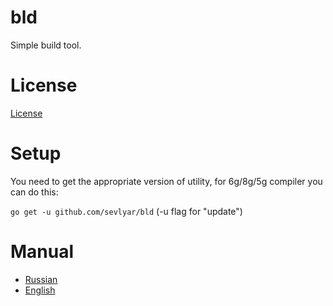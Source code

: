 bld
===

Simple build tool.

# License

[License](https://github.com/sevlyar/bld/blob/master/LICENSE)

# Setup

You need to get the appropriate version of utility, for 6g/8g/5g compiler you
can do this:

`go get -u github.com/sevlyar/bld` (-u flag for "update")

# Manual

* [Russian](https://github.com/sevlyar/bld/blob/master/MANUAL_RU.md)
* [English](https://github.com/sevlyar/bld/blob/master/MANUAL_EN.md)
